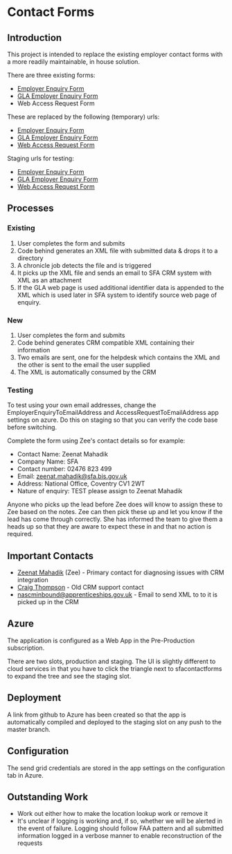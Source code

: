 # Contact Forms #

## Introduction ##

This project is intended to replace the existing employer contact forms with a more readily maintainable, in house solution.

There are three existing forms:

- [Employer Enquiry Form](http://nas.apprenticeships.org.uk/employers/employer-online-enquiry-form.aspx)
- [GLA Employer Enquiry Form](http://nas.apprenticeships.org.uk/employers/GLA-Employer-Enquiry-Form)
- Web Access Request Form

These are replaced by the following (temporary) urls:

- [Employer Enquiry Form](https://sfacontactforms.azurewebsites.net/employer-enquiry)
- [GLA Employer Enquiry Form](https://sfacontactforms.azurewebsites.net/gla-employer-enquiry)
- [Web Access Request Form](https://sfacontactforms.azurewebsites.net/access-request)

Staging urls for testing:

- [Employer Enquiry Form](https://sfacontactforms-staging.azurewebsites.net/employer-enquiry)
- [GLA Employer Enquiry Form](https://sfacontactforms-staging.azurewebsites.net/gla-employer-enquiry)
- [Web Access Request Form](https://sfacontactforms-staging.azurewebsites.net/access-request)

## Processes ##
### Existing ###

1. User completes the form and submits
2. Code behind generates an XML file with submitted data & drops it to a directory
3. A chronicle job detects the file and is triggered
4. It picks up the XML file and sends an email to SFA CRM system with XML as an attachment
5. If the GLA web page is used additional identifier data is appended to the XML which is used later in SFA system to identify source web page of enquiry.

### New ###

1. User completes the form and submits
2. Code behind generates CRM compatible XML containing their information 
3. Two emails are sent, one for the helpdesk which contains the XML and the other is sent to the email the user supplied
4. The XML is automatically consumed by the CRM

### Testing ###

To test using your own email addresses, change the EmployerEnquiryToEmailAddress and AccessRequestToEmailAddress app settings on azure. Do this on staging so that you can verify the code base before switching.

Complete the form using Zee's contact details so for example: 

- Contact Name: Zeenat Mahadik
- Company Name: SFA
- Contact number: 02476 823 499
- Email: zeenat.mahadik@sfa.bis.gov.uk
- Address: National Office, Coventry CV1 2WT
- Nature of enquiry: TEST please assign to Zeenat Mahadik 

Anyone who picks up the lead before Zee does will know to assign these to Zee based on the notes. Zee can then pick these up and let you know if the lead has come through correctly. She has informed the team to give them a heads up so that they are aware to expect these in and that no action is required.

## Important Contacts ##

- [Zeenat Mahadik](mailto://Zeenat.Mahadik@sfa.bis.gov.uk) (Zee) - Primary contact for diagnosing issues with CRM integration
- [Craig Thompson](mailto://Craig.Thompson@sfa.bis.gov.uk) - Old CRM support contact
- nascminbound@apprenticeships.gov.uk - Email to send XML to to it is picked up in the CRM

## Azure ##

The application is configured as a Web App in the Pre-Production subscription.

There are two slots, production and staging. The UI is slightly different to cloud services in that you have to click the triangle next to sfacontactforms to expand the tree and see the staging slot.

## Deployment ##

A link from github to Azure has been created so that the app is automatically compiled and deployed to the staging slot on any push to the master branch.

## Configuration ##

The send grid credentials are stored in the app settings on the configuration tab in Azure.

## Outstanding Work ##

- Work out either how to make the location lookup work or remove it
- It's unclear if logging is working and, if so, whether we will be alerted in the event of failure. Logging should follow FAA pattern and all submitted information logged in a verbose manner to enable reconstruction of the requests
